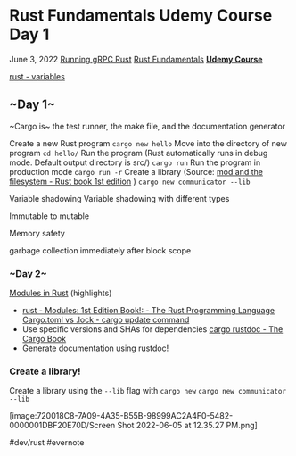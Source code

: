 # Rust Fundamentals Udemy Course Day 1
June 3, 2022
[Running gRPC Rust](https://apievangelist.com/2011/03/31/api-metrics-and-analytics/)
[Rust Fundamentals](https://www.udemy.com/course/ultimate-rust-crash-course/learn/lecture/17894460#overview) **[Udemy Course](https://www.udemy.com/course/ultimate-rust-crash-course/learn/lecture/17894460#overview)**
 
 
[rust - variables](evernote:///view/133968271/s704/73a1d2bc-1aea-b50f-839d-9c694b555cf4/e17f9fd6-45f9-1d01-0509-7b44fb92571d/)
## **~Day 1~**

 
 
~Cargo is~ the test runner, the make file, and the documentation generator

Create a new Rust program
`cargo new hello`
Move into the directory of new program
`cd hello/`
Run the program (Rust automatically runs in debug mode. Default output directory is src/)
`cargo run`
Run the program in production mode
`cargo run -r`
Create a library (Source: [mod and the filesystem - Rust book 1st edition](evernote:///view/133968271/s704/68bc87dd-c42e-4ffa-a8c4-f5e990f21006/2fb98242-8324-14e4-155c-be837bdbe1e9/) )
`cargo new communicator --lib`

Variable shadowing
Variable shadowing with different types

Immutable to mutable

Memory safety

garbage collection immediately after block scope

### **~Day 2~**

 
 
[Modules in Rust](https://doc.rust-lang.org/1.30.0/book/second-edition/ch07-01-mod-and-the-filesystem.html) (highlights)
* [rust - Modules: 1st Edition Book!: - The Rust Programming Language](evernote:///view/133968271/s704/82cc05ce-ffcc-42a0-8d3e-3ff70260bcdd/2fb98242-8324-14e4-155c-be837bdbe1e9/)
 [Cargo.toml vs .lock - cargo update command](https://doc.rust-lang.org/cargo/guide/cargo-toml-vs-cargo-lock.html)
* Use specific versions and SHAs for dependencies
 [cargo rustdoc - The Cargo Book](evernote:///view/133968271/s704/880fe5e3-853d-4703-b8ec-6eedbe8bf3e4/2fb98242-8324-14e4-155c-be837bdbe1e9/)
* Generate documentation using rustdoc!

### Create a library!

Create a library using the `--lib` flag with `cargo new` 
`cargo new communicator --lib` 

[image:720018C8-7A09-4A35-B55B-98999AC2A4F0-5482-0000001DBF20E70D/Screen Shot 2022-06-05 at 12.35.27 PM.png]

#dev/rust #evernote
 
 

 
 
